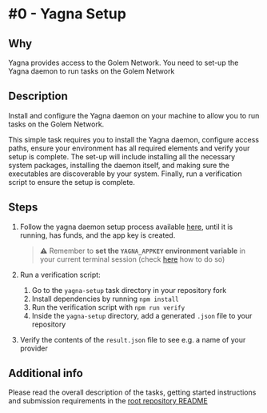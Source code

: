 # #0 - Yagna Setup

## Why

Yagna provides access to the Golem Network. You need to set-up the Yagna daemon to run tasks on the Golem Network 

## Description

Install and configure the Yagna daemon on your machine to allow you to run tasks on the Golem Network.

This simple task requires you to install the Yagna daemon, configure access paths, ensure your environment has all 
required elements and verify your setup is complete. The set-up will include installing all the necessary system packages, 
installing the daemon itself, and making sure the executables are discoverable by your system. 
Finally, run a verification script to ensure the setup is complete.


## Steps

1. Follow the yagna daemon setup process available [here](https://docs.golem.network/creators/javascript/quickstart/), until it is running, has funds, and the app key is created.
   
   > :warning: Remember to **set the `YAGNA_APPKEY` environment variable** in your current terminal session (check [here](https://docs.golem.network/creators/javascript/quickstart/#setup-yagna_appkey) how to do so)

2. Run a verification script:
   1. Go to the `yagna-setup` task directory in your repository fork
   2. Install dependencies by running `npm install`
   3. Run the verification script with `npm run verify`
   4. Inside the `yagna-setup` directory, add a generated `.json` file to your repository
3. Verify the contents of the `result.json` file to see e.g. a name of your provider

## Additional info

Please read the overall description of the tasks, getting started instructions and submission requirements in the [root repository README](../../README.md)

